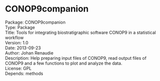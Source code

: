 # CONOP9companion

Package: CONOP9companion  
Type: Package  
Title: Tools for integrating biostratigraphic software CONOP9  in a statistical workflow  
Version: 1.0  
Date: 2013-09-23  
Author: Johan Renaudie  
Description: Help preparing input files of CONOP9, read output files of CONOP9 and a few functions to plot and analyze the data.  
License: GPL  
Depends: methods  
